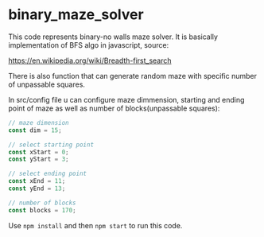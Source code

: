 # binary_maze_solver
This code represents binary-no walls maze solver. It is basically implementation of BFS algo in javascript, source:

https://en.wikipedia.org/wiki/Breadth-first_search

There is also function that can generate random maze with specific number of unpassable squares.

In src/config file u can configure maze dimmension, starting and ending point of maze as well as number of blocks(unpassable squares):

``` javascript
// maze dimension
const dim = 15;

// select starting point
const xStart = 0;
const yStart = 3;

// select ending point
const xEnd = 11;
const yEnd = 13;

// number of blocks
const blocks = 170;
```
Use ```npm install``` and then ```npm start``` to run this code.



